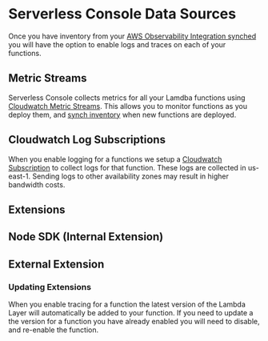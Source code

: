 <!--
title: Serverless Console Data Sources
menuText:   Serverless Console Data Sources
description:  Serverless Console Data Sources
menuOrder: 5
-->

#   Serverless Console Data Sources
Once you have inventory from your [AWS Observability Integration synched](./index.md#inventory-synching) you will have the option to enable 
logs and traces on each of your functions. 

## Metric Streams
Serverless Console collects metrics for all your Lamdba functions using
[Cloudwatch Metric Streams](https://aws.amazon.com/blogs/aws/cloudwatch-metric-streams-send-aws-metrics-to-partners-and-to-your-apps-in-real-time/). This allows
you to monitor functions as you deploy them, and [synch inventory](./index.md#inventory-synching) when new functions are deployed.

## Cloudwatch Log Subscriptions
When you enable logging for a functions we setup a [Cloudwatch Subscription](https://docs.aws.amazon.com/AmazonCloudWatch/latest/logs/Subscriptions.html) to collect logs
for that function. These logs are collected in us-east-1. Sending logs to other availability zones may result in higher bandwidth costs. 

## Extensions

## Node SDK (Internal Extension)

## External Extension


### Updating Extensions
When you enable tracing for a function the latest version of the Lambda Layer will automatically
be added to your function. If you need to update a the version for a function you have already enabled you will need to disable, and re-enable the function. 